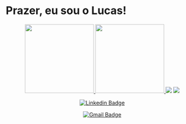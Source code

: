 <div> 
 <h1>Prazer, eu sou o Lucas!
</div>
 
<div align="center">
  <a href="https://github.com/lima1301lucas">
  <img height="180em" src="https://github-readme-stats.vercel.app/api?username=lima1301lucas&show_icons=true&theme=react&include_all_commits=true&count_private=true"/>
  <img height="180em" src="https://github-readme-stats.vercel.app/api/top-langs/?username=lima1301lucas&layout=compact&langs_count=7&theme=react"/>
  <a href = "mailto:lima1301lucas@gmail.com"><img src="https://img.shields.io/badge/-Gmail-%23333?style=for-the-badge&logo=gmail&logoColor=white" target="_blank"></a>
  <a href="https://www.linkedin.com/in/lima-1301-lucas/" target="_blank"><img src="https://img.shields.io/badge/-LinkedIn-%230077B5?style=for-the-badge&logo=linkedin&logoColor=white" target="_blank"></a> 



[![Linkedin Badge](https://img.shields.io/badge/-Lucas%20Lima-3733dd?style=flat-square&logo=Linkedin&logoColor=white&link=https://www.linkedin.com/in/lucas-lima-1301/)](https://www.linkedin.com/in/lucas-lima-1301/) 

   
   

[![Gmail Badge](https://img.shields.io/badge/-josethomaz2003@gmail.com-3733dd?style=flat-square&logo=Gmail&logoColor=white&link=mailto:diego.schell.f@gmail.com)](mailto:josethomaz2003@gmail.com)
</div>
